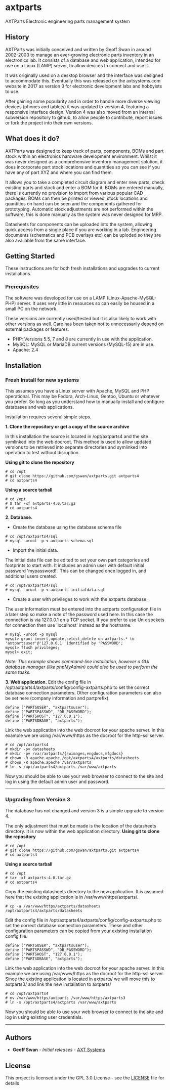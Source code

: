 # axtparts
AXTParts Electronic engineering parts management system

## History
AXTParts was initially conceived and written by Geoff Swan in around 2002-2003 to manage an ever-growing electronic parts inventory in an electronics lab. It consists of a database and web application, intended for use on a Linux (LAMP) server, to allow devices to connect and use it.

It was originally used on a desktop browser and the interface was designed to accommodate this. Eventually this was released on the axtsystems.com website in 2017 as version 3 for electronic development labs and hobbyists to use. 

After gaining some popularity and in order to handle more diverse viewing devices (phones and tablets) it was updated to version 4, featuring a responsive interface design. Version 4 was also moved from an internal subversion repository to github, to allow people to contribute, report issues or fork the project into their own versions.

## What does it do?
AXTParts was designed to keep track of parts, components, BOMs and part stock within an electronics hardware development environment. Whilst it was never designed as a comprehensive inventory management solution, it does incorporate part stock locations and quantities so you can see if you have any of part XYZ and where you can find them. 

It allows you to take a completed circuit diagram and enter new parts, check existing parts and stock and enter a BOM for it. BOMs are entered manually, there is currently no provision to import from various popular CAD packages. BOMs can then be printed or viewed, stock locations and quantities on hand can be seen and the components gathered for prototyping. Automatic stock adjustments are not performed within the software, this is done manually as the system was never designed for MRP.

Datasheets for components can be uploaded into the system, allowing quick access from a single place if you are working in a lab. Engineering documents (schematics and PCB overlays etc) can be uploded so they are also available from the same interface.


## Getting Started

These instructions are for both fresh installations and upgrades to current installations.

### Prerequisites

The software was developed for use on a LAMP (Linux-Apache-MySQL-PHP) server. It uses very little in resources so can easily be housed in a small PC on the network.

These versions are currently used/tested but it is also likely to work with other versions as well. 
Care has been taken not to unnecessarily depend on external packages or features.

* PHP: Versions 5.5, 7 and 8 are currently in use with the application.
* MySQL: MySQL or MariaDB current versions (MySQL-15) are in use.
* Apache: 2.4


## Installation

### Fresh Install for new systems

This assumes you have a Linux server with Apache, MySQL and PHP operational. This may be Fedora, Arch-Linux, Gentoo, Ubuntu or whatever you prefer.
So long as you understand how to manually install and configure databases and web applications.

Installation requires several simple steps.

**1. Clone the repository or get a copy of the source archive**

In this installation the source is located in /opt/axtparts4 and the site symlinked into the web docroot. 
This method is used to allow updated versions to be retrieved into separate directories and symlinked into operation to test without disruption.

**Using git to clone the repository**
```
# cd /opt
# git clone https://github.com/gswan/axtparts.git axtparts4
# cd axtparts4
```
**Using a source tarball**
```
# cd /opt
# $ tar -xf axtparts-4.0.tar.gz 
# cd axtparts4
```


**2. Database.**

* Create the database using the database schema file
```
# cd /opt/axtparts4/sql
# mysql -uroot -p < axtparts-schema.sql
```
* Import the initial data. 

The initial data file can be edited to set your own part categories and footprints to start with. 
It includes an admin user with default initial password 'mypassword!'. This can be changed once logged in, and additional users created.
```
# cd /opt/axtparts4/sql
# mysql -uroot -p < axtparts-initialdata.sql
```
* Create a user with privileges to work with the axtparts database.

The user information must be entered into the axtparts configuration file in a later step so make a note of the password used here.
In this case the connection is via 127.0.0.1 on a TCP socket. If you prefer to use Unix sockets for connection then use 'localhost' instead as the hostname.
```
# mysql -uroot -p mysql
mysql> grant insert,update,select,delete on axtparts.* to 'axtpartsuser'@'127.0.0.1' identified by 'PASSWORD';
mysql> flush privileges;
mysql> exit;
```
*Note: This example shows command-line installation, however a GUI database manager (like phpMyAdmin) could also be used to perform the same tasks.*


**3. Web application.**
Edit the config file in /opt/axtparts4/axtparts/config/config-axtparts.php to set the correct database connection parameters. 
Other configuration parameters can also be set here (company information and partprefix).
```
define ("PARTSUSER", "axtpartsuser");
define ("PARTSPASSWD", "DB_PASSWORD");
define ("PARTSHOST", "127.0.0.1");
define ("PARTSDBASE", "axtparts");
```

Link the web application into the web docroot for your apache server. 
In this example we are using /var/www/https as the docroot for the http-ssl server.
```
# cd /opt/axtparts4
# mkdir -pv datasheets
# mkdir -pv /var/axtparts/{swimages,engdocs,mfgdocs}
# chown -R apache.apache /opt/axtparts4/axtparts/datasheets
# chown -R apache.apache /var/axtparts
# ln -s /opt/axtparts4/axtparts /var/www/axtparts
```
Now you should be able to use your web browser to connect to the site and log in using the default admin user and password.

---
### Upgrading from Version 3
The database has not changed and version 3 is a simple upgrade to version 4.

The only adjustment that must be made is the location of the datasheets directory. It is now within the web application directory.
**Using git to clone the repository**
```
# cd /opt
# git clone https://github.com/gswan/axtparts.git axtparts4
# cd axtparts4
```
**Using a source tarball**
```
# cd /opt
# tar -xf axtparts-4.0.tar.gz 
# cd axtparts4
```
Copy the existing datasheets directory to the new application. 
It is assumed here that the existing application is in /var/www/https/axtparts/.
```
# cp -a /var/www/https/axtparts/datasheets /opt/axtparts4/axtparts/datasheets
```

Edit the config file in /opt/axtparts4/axtparts/config/config-axtparts.php to set the correct database connection parameters. 
These and other configuration parameters can be copied from your existing installation config file.
```
define ("PARTSUSER", "axtpartsuser");
define ("PARTSPASSWD", "DB_PASSWORD");
define ("PARTSHOST", "127.0.0.1");
define ("PARTSDBASE", "axtparts");
```

Link the web application into the web docroot for your apache server. In this example we are using /var/www/https as the docroot for the http-ssl server.
Since the existing application is located in axtparts/ we will move this to axtparts3/ and link the new installation to axtparts/
```
# cd /opt/axtparts4
# mv /var/www/https/axtparts /var/www/https/axtparts3
# ln -s /opt/axtparts4/axtparts /var/www/axtparts
```
Now you should be able to use your web browser to connect to the site and log in using existing user credentials.

---
## Authors

* **Geoff Swan** - *Initial releases* - [AXT Systems](https://axtsystems.com)


## License

This project is licensed under the GPL 3.0 License - see the [LICENSE](LICENSE) file for details

